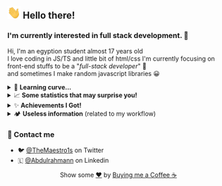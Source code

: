 ## <img src="https://raw.githubusercontent.com/ptprashanttripathi/ptprashanttripathi/master/hi.gif" width="30px"> Hello there!
### I'm currently interested in full stack development. 👀
Hi, I'm an egyption student almost 17 years old <br/>
I love coding in JS/TS and little bit of html/css
I'm currently focusing on front-end stuffs to be a "*full-stack developer*" 👏 <br/>
and sometimes I make random javascript libraries 😀

<details>
<summary>🚀 <b>Learning curve...</b></summary>

- [X] Backend developer
- [ ] Frontend developer (work in progress...)
- [ ] SQL databases (Deeply)
- [ ] Mobile developer (Flutter)

</details>

<details>

<summary>📈 <b>Some statistics that may surprise you!</b></summary>

![Metrics](github-metrics.svg)

</details>

<details>
<summary>✨ <b>Achievements I Got!</b></summary>

![achievements](achievements.svg)
</details>

<details>
<summary>🏕 <b>Useless information</b> (related to my workflow)</summary>

- **PC:** literally a potato with four gigs of ram
- **Code Editor:** Neovim
- **OS:** Fedora
- **Single:** I proud of myself to be single lmao

</details>

### 💬 Contact me
- 🐦 [@TheMaestro1s](https://twitter.com/TheMaestro1s) on Twitter
- 🇱 [@Abdulrahmann](https://linkedin.com/in/abdulrahmann) on Linkedin

<div align="center">
    Show some <a href="https://youtu.be/-7F40MVG0Wc">❤️</a> by <a href="https://ko-fi.com/themaestro">Buying me a Coffee ☕</a>
</div>
